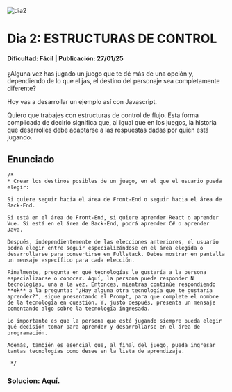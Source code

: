 ![dia2](https://github.com/user-attachments/assets/02d24725-c0c7-4891-a0e4-2fa9d496d682)
# Dia 2: ESTRUCTURAS DE CONTROL
#### Dificultad: Fácil | Publicación: 27/01/25 

¿Alguna vez has jugado un juego que te dé más de una opción y, dependiendo de lo que elijas, el destino del personaje sea completamente diferente?

Hoy vas a desarrollar un ejemplo así con Javascript.

Quiero que trabajes con estructuras de control de flujo. Esta forma complicada de decirlo significa que, al igual que en los juegos, la historia que desarrolles debe adaptarse a las respuestas dadas por quien está jugando.

## Enunciado

```
/*
* Crear los destinos posibles de un juego, en el que el usuario pueda elegir:

Si quiere seguir hacia el área de Front-End o seguir hacia el área de Back-End.
 
Si está en el área de Front-End, si quiere aprender React o aprender Vue. Si está en el área de Back-End, podrá aprender C# o aprender Java.
 
Después, independientemente de las elecciones anteriores, el usuario podrá elegir entre seguir especializándose en el área elegida o desarrollarse para convertirse en Fullstack. Debes mostrar en pantalla un mensaje específico para cada elección.
 
Finalmente, pregunta en qué tecnologías le gustaría a la persona especializarse o conocer. Aquí, la persona puede responder N tecnologías, una a la vez. Entonces, mientras continúe respondiendo **ok** a la pregunta: "¿Hay alguna otra tecnología que te gustaría aprender?", sigue presentando el Prompt, para que complete el nombre de la tecnología en cuestión. Y, justo después, presenta un mensaje comentando algo sobre la tecnología ingresada.
 
Lo importante es que la persona que esté jugando siempre pueda elegir qué decisión tomar para aprender y desarrollarse en el área de programación.

Además, también es esencial que, al final del juego, pueda ingresar tantas tecnologías como desee en la lista de aprendizaje.

 */
```
### Solucion:  **[Aquí](solucion3.md)**.
